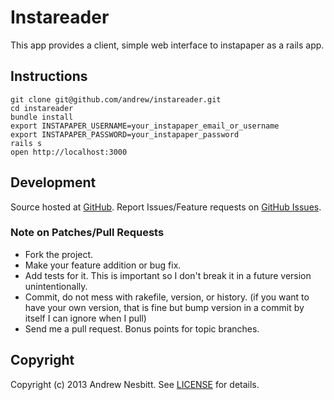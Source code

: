 # Instareader

This app provides a client, simple web interface to instapaper as a rails app.

## Instructions

    git clone git@github.com/andrew/instareader.git
    cd instareader
    bundle install
    export INSTAPAPER_USERNAME=your_instapaper_email_or_username
    export INSTAPAPER_PASSWORD=your_instapaper_password
    rails s
    open http://localhost:3000
    
## Development

Source hosted at [GitHub](http://github.com/andrew/instareader).
Report Issues/Feature requests on [GitHub Issues](http://github.com/andrew/instareader/issues).

### Note on Patches/Pull Requests

 * Fork the project.
 * Make your feature addition or bug fix.
 * Add tests for it. This is important so I don't break it in a
   future version unintentionally.
 * Commit, do not mess with rakefile, version, or history.
   (if you want to have your own version, that is fine but bump version in a commit by itself I can ignore when I pull)
 * Send me a pull request. Bonus points for topic branches.

## Copyright

Copyright (c) 2013 Andrew Nesbitt. See [LICENSE](https://github.com/andrew/instareader/blob/master/LICENSE) for details.
